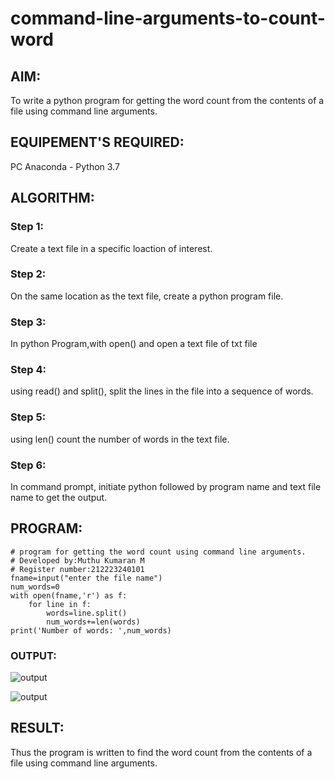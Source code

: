 # command-line-arguments-to-count-word
## AIM:
To write a python program for getting the word count from the contents of a file using command line arguments.
## EQUIPEMENT'S REQUIRED: 
PC
Anaconda - Python 3.7
## ALGORITHM: 
### Step 1:
Create a text file in a specific loaction of interest.

### Step 2: 
On the same location as the text file, create a python program file. 

### Step 3: 
In python Program,with open() and open a text file of txt file

### Step 4:  
using read() and split(), split the lines in the file into a sequence of words.

### Step 5: 
using len() count the number of words in the text file.

### Step 6: 
In command prompt, initiate python followed by program name and text file name to get the output.

## PROGRAM:
```
# program for getting the word count using command line arguments.
# Developed by:Muthu Kumaran M
# Register number:212223240101
fname=input("enter the file name")
num_words=0
with open(fname,'r') as f:
    for line in f:
        words=line.split()
        num_words+=len(words)
print('Number of words: ',num_words)        
```
### OUTPUT:
![output](/text%20file.png)

![output](/python%20result.png)


## RESULT:
Thus the program is written to find the word count from the contents of a file using command line arguments.

